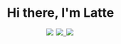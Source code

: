 <p>
  <h1 align="center"><b>Hi there, I'm Latte</h1>
</p>
<p align="center">
  <a href=""><img src="https://img.shields.io/badge/Portfolio Frontend-CC6699?style=for-the-badge&logoColor=white alt="Portfolio Frontend" /></a>&nbsp;
  <a href="https://www.linkedin.com/in/linh-th%C3%B9y-7582a41a5/"><img src="https://img.shields.io/static/v1?label=LinkedIn&message=<MESSAGE>&logoColor=blue alt="" </a>&nbsp;
  <a href="https://sweeetlatte.github.io/Portfolio-UX/"><img src="https://img.shields.io/badge/Portfolio UX-CC6699?style=for-the-badge&logoColor=white alt="Portfolio UX" /></a>&nbsp;
</p>
